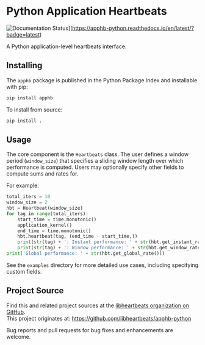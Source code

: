 # Python Application Heartbeats

![Documentation Status](https://readthedocs.org/projects/apphb-python/badge/?version=latest)](https://apphb-python.readthedocs.io/en/latest/?badge=latest)

A Python application-level heartbeats interface.


## Installing

The `apphb` package is published in the Python Package Index and installable with pip:

```sh
pip install apphb
```

To install from source:

```sh
pip install .
```


## Usage

The core component is the `Heartbeats` class.
The user defines a window period (`window_size`) that specifies a sliding window length over which performance is computed.
Users may optionally specify other fields to compute sums and rates for.

For example:

```Python
total_iters = 10
window_size = 2
hbt = Heartbeat(window_size)
for tag in range(total_iters):
    start_time = time.monotonic()
    application_kernel()
    end_time = time.monotonic()
    hbt.heartbeat(tag, (end_time - start_time,))
    print(str(tag) + ': Instant performance: ' + str(hbt.get_instant_rate()))
    print(str(tag) + ': Window performance: ' + str(hbt.get_window_rate()))
print('Global performance: ' + str(hbt.get_global_rate()))
```

See the `examples` directory for more detailed use cases, including specifying custom fields.


## Project Source

Find this and related project sources at the [libheartbeats organization on GitHub](https://github.com/libheartbeats).  
This project originates at: https://github.com/libheartbeats/apphb-python

Bug reports and pull requests for bug fixes and enhancements are welcome.
